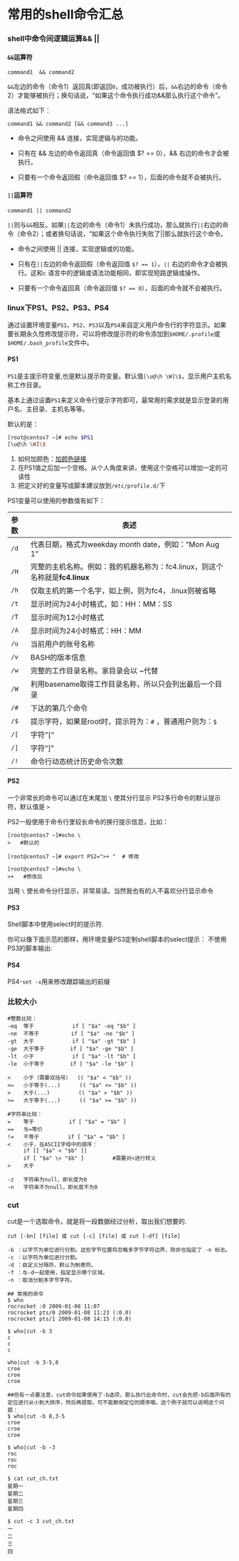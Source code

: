 # 常用的shell命令汇总

### shell中命令间逻辑运算&& ||

#### `&&`运算符

```shell
command1  && command2
```

`&&`左边的命令（命令1）返回真(即返回`0`，成功被执行）后，`&&`右边的命令（命令2）才能够被执行；换句话说，“如果这个命令执行成功&&那么执行这个命令”。 

语法格式如下：

```shell
command1 && command2 [&& command3 ...] 
```

* 命令之间使用 && 连接，实现逻辑与的功能。

* 只有在 && 左边的命令返回真（命令返回值 $? == 0），&& 右边的命令才会被执行。

* 只要有一个命令返回假（命令返回值 $? == 1），后面的命令就不会被执行。

#### `||`运算符

```shell
command1 || command2
```

`||`则与`&&`相反。如果`||`左边的命令（命令1）未执行成功，那么就执行`||`右边的命令（命令2）；或者换句话说，“如果这个命令执行失败了||那么就执行这个命令。

* 命令之间使用 || 连接，实现逻辑或的功能。

* 只有在`||`左边的命令返回假（命令返回值 `$? == 1`），`||` 右边的命令才会被执行。这和`c` 语言中的逻辑或语法功能相同，即实现短路逻辑或操作。

* 只要有一个命令返回真（命令返回值 `$? == 0`），后面的命令就不会被执行。

### linux下PS1、PS2、PS3、PS4

通过设置环境变量`PS1`、`PS2`、`PS3`以及`PS4`来自定义用户命令行的字符显示。如果要长期永久性修改提示符，可以将修改提示符的命令添加到`$HOME/.profile`或`$HOME/.bash_profile`文件中。

#### PS1
`PS1`是主提示符变量,也是默认提示符变量。默认值`[\u@\h \W]\$`，显示用户主机名称工作目录。

基本上通过设置`PS1`来定义命令行提示字符即可，最常用的需求就是显示登录的用户名、主目录、主机名等等。

默认的是：

```bash
[root@centos7 ~]# echo $PS1
[\u@\h \W]\$
```

1. 如何加颜色：[加颜色链接](http://blog.csdn.net/qq_37187976/article/details/79265667)
2. 在PS1值之后加一个空格。从个人角度来讲，使用这个空格可以增加一定的可读性
3. 把定义好的变量写成脚本建议放到`/etc/profile.d/`下

PS1变量可以使用的参数值有如下：

| 参数 | 表述                                                         |
| :--- | ------------------------------------------------------------ |
| `/d` | 代表日期，格式为weekday month date，例如：”Mon Aug 1”        |
| `/H` | 完整的主机名称。例如：我的机器名称为：fc4.linux，则这个名称就是**fc4.linux** |
| `/h` | 仅取主机的第一个名字，如上例，则为fc4，.linux则被省略        |
| `/t` | 显示时间为24小时格式，如：HH：MM：SS                         |
| `/T` | 显示时间为12小时格式                                         |
| `/A` | 显示时间为24小时格式：HH：MM                                 |
| `/u` | 当前用户的账号名称                                           |
| `/v` | BASH的版本信息                                               |
| `/w` | 完整的工作目录名称。家目录会以 ~代替                         |
| `/W` | 利用basename取得工作目录名称，所以只会列出最后一个目录       |
| `/#` | 下达的第几个命令                                             |
| `/$` | 提示字符，如果是root时，提示符为：`#` ，普通用户则为：`$`    |
| `/[` | 字符”[“                                                      |
| `/]` | 字符”]”                                                      |
| `/!` | 命令行动态统计历史命令次数                                   |

#### PS2

一个非常长的命令可以通过在末尾加 `\` 使其分行显示
PS2多行命令的默认提示符，默认值是 `>`

PS2一般使用于命令行里较长命令的换行提示信息，比如：

```shell
[root@centos7 ~]#echo \           
>   #默认的

[root@centos7 ~]# export PS2=">+ "  # 修改

[root@centos7 ~]#echo \            
>+   #修改后
```

当用 `\` 使长命令分行显示，非常易读。当然我也有的人不喜欢分行显示命令

#### PS3

Shell脚本中使用select时的提示符.

你可以像下面示范的那样，用环境变量PS3定制shell脚本的select提示：
不使用PS3的脚本输出:

#### PS4

PS4-`set -x`用来修改跟踪输出的前缀

### 比较大小

```shell
#整数比较：
-eq  等于            if [ "$a" -eq "$b" ] 
-ne  不等于          if [ "$a" -ne "$b" ]
-gt  大于            if [ "$a" -gt "$b" ]
-ge  大于等于        if [ "$a" -ge "$b" ]
-lt  小于            if [ "$a" -lt "$b" ]
-le  小于等于        if [ "$a" -le "$b" ]

<    小于（需要双括号）  (( "$a" < "$b" ))
<=   小于等于(...)      (( "$a" <= "$b" ))
>    大于(...)         (( "$a" > "$b" ))
>=   大于等于(...)      (( "$a" >= "$b" ))

#字符串比较：
=    等于           if [ "$a" = "$b" ]
==   与=等价
!=   不等于         if [ "$a" = "$b" ]
<    小于，在ASCII字母中的顺序：
     if [[ "$a" < "$b" ]]
     if [ "$a" \< "$b" ]         #需要对<进行转义
>    大于

-z   字符串为null，即长度为0
-n   字符串不为null，即长度不为0
```

### cut

cut是一个选取命令，就是将一段数据经过分析，取出我们想要的.

```shell
cut [-bn] [file] 或 cut [-c] [file] 或 cut [-df] [file]

-b ：以字节为单位进行分割。这些字节位置将忽略多字节字符边界，除非也指定了 -n 标志。
-c ：以字符为单位进行分割。
-d ：自定义分隔符，默认为制表符。
-f ：与-d一起使用，指定显示哪个区域。
-n ：取消分割多字节字符。

## 常用的命令
$ who
rocrocket :0 2009-01-08 11:07
rocrocket pts/0 2009-01-08 11:23 (:0.0)
rocrocket pts/1 2009-01-08 14:15 (:0.0)

$ who|cut -b 3
c
c
c

who|cut -b 3-5,8
croe
croe
croe

##但有一点要注意，cut命令如果使用了-b选项，那么执行此命令时，cut会先把-b后面所有的定位进行从小到大排序，然后再提取。可不能颠倒定位的顺序哦。这个例子就可以说明这个问题：
$ who|cut -b 8,3-5
croe
croe
croe

$ who|cut -b -3
roc
roc
roc

$ cat cut_ch.txt
星期一
星期二
星期三
星期四

$ cut -c 3 cut_ch.txt
一
二
三
四
```

